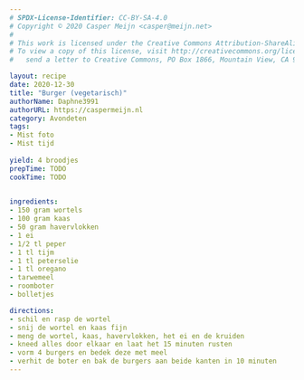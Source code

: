 ```yaml
---
# SPDX-License-Identifier: CC-BY-SA-4.0
# Copyright © 2020 Casper Meijn <casper@meijn.net>
# 
# This work is licensed under the Creative Commons Attribution-ShareAlike 4.0 International License.
# To view a copy of this license, visit http://creativecommons.org/licenses/by-sa/4.0/ or
#   send a letter to Creative Commons, PO Box 1866, Mountain View, CA 94042, USA.

layout: recipe
date: 2020-12-30
title: "Burger (vegetarisch)"
authorName: Daphne3991
authorURL: https://caspermeijn.nl
category: Avondeten
tags:
- Mist foto 
- Mist tijd
  
yield: 4 broodjes
prepTime: TODO
cookTime: TODO
  

ingredients:
- 150 gram wortels
- 100 gram kaas
- 50 gram havervlokken
- 1 ei
- 1/2 tl peper
- 1 tl tijm
- 1 tl peterselie
- 1 tl oregano
- tarwemeel
- roomboter
- bolletjes

directions:
- schil en rasp de wortel
- snij de wortel en kaas fijn
- meng de wortel, kaas, havervlokken, het ei en de kruiden
- kneed alles door elkaar en laat het 15 minuten rusten
- vorm 4 burgers en bedek deze met meel
- verhit de boter en bak de burgers aan beide kanten in 10 minuten
---
```

